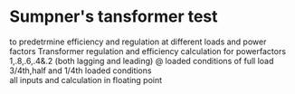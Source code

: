 # Sumpner's  tansformer test
to predetrmine efficiency and regulation at different loads and power factors
Transformer regulation and efficiency calculation for powerfactors 1,.8,.6,.4&.2 (both lagging and leading) 
@ loaded conditions of full load 3/4th,half and 1/4th loaded conditions  
all inputs and calculation in floating point
